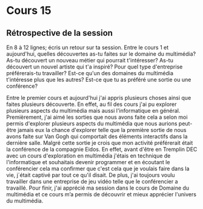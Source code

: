 # Cours 15
## Rétrospective de la session

En 8 à 12 lignes; écris un retour sur ta session. Entre le cours 1 et aujourd'hui, quelles découvertes as-tu faites sur le domaine du multimédia? As-tu découvert un nouveau métier qui pourrait t'intéresser? As-tu découvert un nouvel artiste qui t'a inspiré? Pour quel type d'entreprise préférerais-tu travailler? Est-ce qu'un des domaines du multimédia t'intéresse plus que les autres? Est-ce que tu as préféré une sortie ou une conférence? 


Entre le premier cours et aujourd'hui j'ai appris plusieurs choses ainsi que faites plusieurs découverte. En effet, au fil des cours j'ai pu explorer plusieurs aspects du multimédia mais aussi l'informatique en général. Premièrement, j'ai aimé les sorties que nous avons faite cela a selon moi permis d'explorer plusieurs aspects du multimédia que nous aurions peut-être jamais eux la chance d'explorer telle que la première sortie de nous avons faite sur Van Gogh qui comportait des éléments interactifs dans la dernière salle. Malgré cette sortie je crois que mon activité préférerait était la conférence de la compagnie Eidos. En effet, avant d'être en Tremplin DEC avec un cours d'exploration en multimédia j'étais en technique de l'informatique et souhaitais devenir programmer et en écoutant le conférencier cela ma confirmer que c'est cela que je voulais faire dans la vie, j´était captivé par tout ce qu'il disait. De plus, j'ai toujours voulu travailler dans une entreprise de jeu vidéo telle que le conférencier a travaillé. Pour finir, j'ai apprécié ma session dans le cours de Domaine du multimédia et ce cours m’a permis de découvrir et mieux apprécier l'univers du multimédia.
